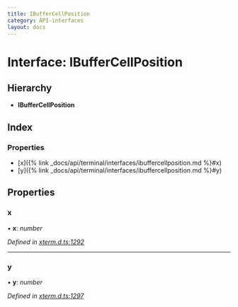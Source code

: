```yaml
---
title: IBufferCellPosition
category: API-interfaces
layout: docs
---
```



# Interface: IBufferCellPosition

## Hierarchy

* **IBufferCellPosition**

## Index

### Properties

* [x]({% link _docs/api/terminal/interfaces/ibuffercellposition.md %}#x)
* [y]({% link _docs/api/terminal/interfaces/ibuffercellposition.md %}#y)

## Properties

###  x

• **x**: *number*

*Defined in [xterm.d.ts:1292](https://github.com/xtermjs/xterm.js/blob/5.1.0/typings/xterm.d.ts#L1292)*

___

###  y

• **y**: *number*

*Defined in [xterm.d.ts:1297](https://github.com/xtermjs/xterm.js/blob/5.1.0/typings/xterm.d.ts#L1297)*

